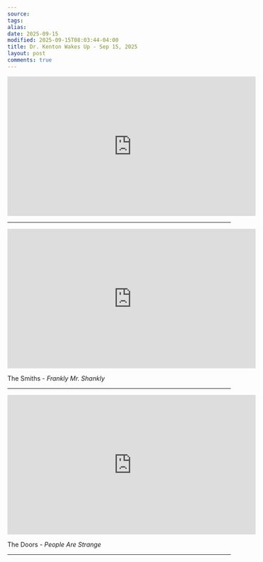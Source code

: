 ```yaml
---
source:
tags:
alias:
date: 2025-09-15
modified: 2025-09-15T08:03:44-04:00
title: Dr. Kenton Wakes Up - Sep 15, 2025
layout: post
comments: true
---
```


  

<iframe width="560" height="315" src="https://www.youtube.com/embed/kVIvTn4GAp4" title="YouTube video player" frameborder="0" allow="accelerometer; autoplay; clipboard-write; encrypted-media; gyroscope; picture-in-picture; web-share" allowfullscreen></iframe>

<!-- <img src="{{site.baseurl}}/images/[REPLACE]" width="560"> -->

---


<iframe width="560" height="315" src="https://www.youtube.com/embed/cin1eKs4AMg?si=XHsYTTXlziFwiZdE" title="YouTube video player" frameborder="0" allow="accelerometer; autoplay; clipboard-write; encrypted-media; gyroscope; picture-in-picture; web-share" referrerpolicy="strict-origin-when-cross-origin" allowfullscreen></iframe>

The Smiths - *Frankly Mr. Shankly*

---

<iframe width="560" height="315" src="https://www.youtube.com/embed/AgHaGrZkkv4?si=WwZDSn95IvfR__mV" title="YouTube video player" frameborder="0" allow="accelerometer; autoplay; clipboard-write; encrypted-media; gyroscope; picture-in-picture; web-share" referrerpolicy="strict-origin-when-cross-origin" allowfullscreen></iframe>

The Doors - *People Are Strange*

---

